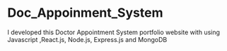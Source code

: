 # Doc_Appoinment_System
I developed this Doctor Appointment System portfolio website with using Javascript ,React.js, Node.js, Express.js and MongoDB

